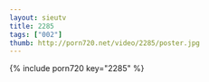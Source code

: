 ```yaml
--- 
layout: sieutv
title: 2285
tags: ["002"]
thumb: http://porn720.net/video/2285/poster.jpg
---
```

{% include porn720 key="2285" %} 
